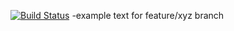 [![Build Status](https://travis-ci.org/yigitkaraduman/myDemoApp.svg?branch=main)](https://travis-ci.org/yigitkaraduman/myDemoApp)
-example text for feature/xyz branch